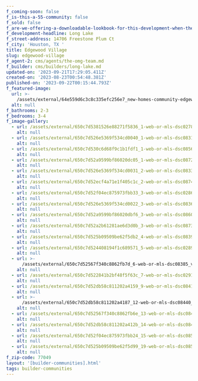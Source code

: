 ```yaml
---
f_coming-soon: false
f_is-this-a-55-community: false
f_sold: false
f_are-we-offering-a-downloadable-lookbook-for-this-development-when-they-submit-their-contact-info: false
f_development-headline: Long Lake
f_street-address: 14706 Freestone Plum Ct
f_city: 'Houston, TX '
title: Edgewood Village
slug: edgewood-village
f_agent-2: cms/agents/the-omg-team.md
f_builder: cms/builders/long-lake.md
updated-on: '2023-09-21T17:29:05.411Z'
created-on: '2023-08-23T00:54:48.381Z'
published-on: '2023-09-22T00:15:44.793Z'
f_featured-image:
  url: >-
    /assets/external/64e559d6c3c8c335efc256e7_new-homes-community-edgewood-village.webp
  alt: null
f_bathrooms: 2-3
f_bedrooms: 3-4
f_image-gallery:
  - url: /assets/external/650c7d5381526e88271f5836_1-web-or-mls-dsc02788-edit.jpg
    alt: null
  - url: /assets/external/650c7d526e5369f534cd0040_1-web-or-mls-dsc08317-edit.jpg
    alt: null
  - url: /assets/external/650c7d530c6d68f9c1b1fdf1_1-web-or-mls-dsc08565-edit-2.jpg
    alt: null
  - url: /assets/external/650c7d52a9599bf86020dc05_1-web-or-mls-dsc08722-edit.jpg
    alt: null
  - url: /assets/external/650c7d526e5369f534cd0031_2-web-or-mls-dsc08332-edit.jpg
    alt: null
  - url: /assets/external/650c7d52ecf4a71e1f405c1c_2-web-or-mls-dsc08740-edit.jpg
    alt: null
  - url: /assets/external/650c7d52f04ec875973fbb33_3-web-or-mls-dsc02865.jpg
    alt: null
  - url: /assets/external/650c7d526e5369f534cd0022_3-web-or-mls-dsc08362-edit.jpg
    alt: null
  - url: /assets/external/650c7d52a9599bf86020dbf6_3-web-or-mls-dsc08605-edit.jpg
    alt: null
  - url: /assets/external/650c7d52a2b61281ae6d3d0b_3-web-or-mls-dsc08737-edit.jpg
    alt: null
  - url: /assets/external/650c7d525b09509be62f5db2_4-web-or-mls-dsc08392-edit.jpg
    alt: null
  - url: /assets/external/650c7d524408194f1c689571_5-web-or-mls-dsc02890.jpg
    alt: null
  - url: >-
      /assets/external/650c7d52567f340c8862fb7d_6-web-or-mls-dsc08385_vs-edit-edit.jpg
    alt: null
  - url: /assets/external/650c7d522841b2bf48f5f63c_7-web-or-mls-dsc02913_vs.jpg
    alt: null
  - url: /assets/external/650c7d52db58c811202a4159_9-web-or-mls-dsc08412-edit.jpg
    alt: null
  - url: >-
      /assets/external/650c7d52db58c811202a4187_12-web-or-mls-dsc08440_vs-edit.jpg
    alt: null
  - url: /assets/external/650c7d52567f340c8862fb6e_13-web-or-mls-dsc08457-edit.jpg
    alt: null
  - url: /assets/external/650c7d52db58c811202a412b_14-web-or-mls-dsc08482-edit.jpg
    alt: null
  - url: /assets/external/650c7d52f04ec875973fbb24_15-web-or-mls-dsc08562-edit.jpg
    alt: null
  - url: /assets/external/650c7d525b09509be62f5d99_19-web-or-mls-dsc08547-edit.jpg
    alt: null
f_zip-code: 77049
layout: '[builder-communities].html'
tags: builder-communities
---
```



